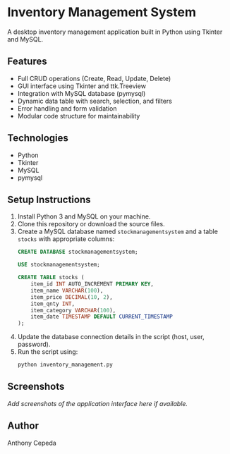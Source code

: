 # Inventory Management System

A desktop inventory management application built in Python using Tkinter and MySQL.

## Features

- Full CRUD operations (Create, Read, Update, Delete)
- GUI interface using Tkinter and ttk.Treeview
- Integration with MySQL database (pymysql)
- Dynamic data table with search, selection, and filters
- Error handling and form validation
- Modular code structure for maintainability

## Technologies

- Python
- Tkinter
- MySQL
- pymysql

## Setup Instructions

1. Install Python 3 and MySQL on your machine.
2. Clone this repository or download the source files.
3. Create a MySQL database named `stockmanagementsystem` and a table `stocks` with appropriate columns:
    ```sql
    CREATE DATABASE stockmanagementsystem;

    USE stockmanagementsystem;

    CREATE TABLE stocks (
        item_id INT AUTO_INCREMENT PRIMARY KEY,
        item_name VARCHAR(100),
        item_price DECIMAL(10, 2),
        item_qnty INT,
        item_category VARCHAR(100),
        item_date TIMESTAMP DEFAULT CURRENT_TIMESTAMP
    );
    ```
4. Update the database connection details in the script (host, user, password).
5. Run the script using:
    ```bash
    python inventory_management.py
    ```

## Screenshots

_Add screenshots of the application interface here if available._

## Author

Anthony Cepeda
